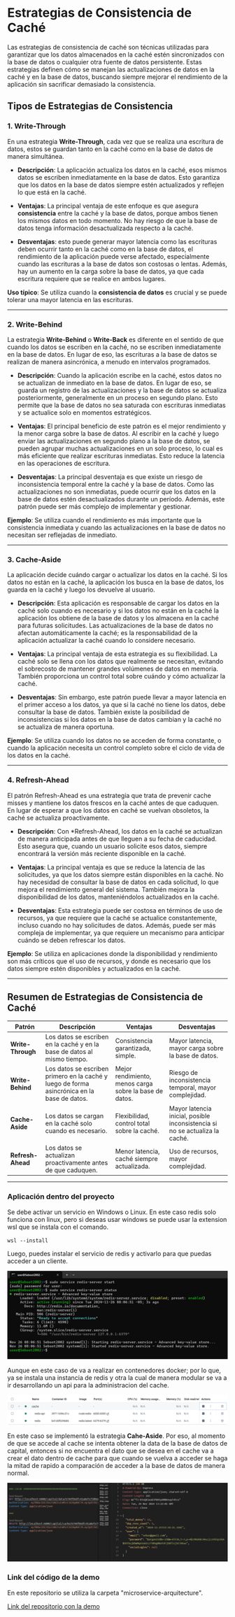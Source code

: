 # Estrategias de Consistencia de Caché

Las estrategias de consistencia de caché son técnicas utilizadas para garantizar que los datos almacenados en la caché estén sincronizados con la base de datos o cualquier otra fuente de datos persistente. Estas estrategias definen cómo se manejan las actualizaciones de datos en la caché y en la base de datos, buscando siempre mejorar el rendimiento de la aplicación sin sacrificar demasiado la consistencia.

## Tipos de Estrategias de Consistencia

### 1. **Write-Through**
En una estrategia **Write-Through**, cada vez que se realiza una escritura de datos, estos se guardan tanto en la caché como en la base de datos de manera simultánea.

- **Descripción**: La aplicación actualiza los datos en la caché, esos mismos datos se escriben inmediatamente en la base de datos. Esto garantiza que los datos en la base de datos siempre estén actualizados y reflejen lo que está en la caché.
  
- **Ventajas**: La principal ventaja de este enfoque es que asegura **consistencia** entre la caché y la base de datos, porque ambos tienen los mismos datos en todo momento. No hay riesgo de que la base de datos tenga información desactualizada respecto a la caché.

- **Desventajas**: esto puede generar mayor latencia como las escrituras deben ocurrir tanto en la caché como en la base de datos, el rendimiento de la aplicación puede verse afectado, especialmente cuando las escrituras a la base de datos son costosas o lentas. Además, hay un aumento en la carga sobre la base de datos, ya que cada escritura requiere que se realice en ambos lugares.

**Uso típico**: Se utiliza cuando la **consistencia de datos** es crucial y se puede tolerar una mayor latencia en las escrituras.

---

### 2. **Write-Behind**
La estrategia **Write-Behind** o **Write-Back** es diferente en el sentido de que cuando los datos se escriben en la caché, no se escriben inmediatamente en la base de datos. En lugar de eso, las escrituras a la base de datos se realizan de manera asincrónica, a menudo en intervalos programados.

- **Descripción**: Cuando la aplicación escribe en la caché, estos datos no se actualizan de inmediato en la base de datos. En lugar de eso, se guarda un registro de las actualizaciones y la base de datos se actualiza posteriormente, generalmente en un proceso en segundo plano. Esto permite que la base de datos no sea saturada con escrituras inmediatas y se actualice solo en momentos estratégicos.

- **Ventajas**: El principal beneficio de este patrón es el mejor rendimiento y la menor carga sobre la base de datos. Al escribir en la caché y luego enviar las actualizaciones en segundo plano a la base de datos, se pueden agrupar muchas actualizaciones en un solo proceso, lo cual es más eficiente que realizar escrituras inmediatas. Esto reduce la latencia en las operaciones de escritura.

- **Desventajas**: La principal desventaja es que existe un riesgo de inconsistencia temporal entre la caché y la base de datos. Como las actualizaciones no son inmediatas, puede ocurrir que los datos en la base de datos estén desactualizados durante un período. Además, este patrón puede ser más complejo de implementar y gestionar.

**Ejemplo**: Se utiliza cuando el rendimiento es más importante que la consistencia inmediata y cuando las actualizaciones en la base de datos no necesitan ser reflejadas de inmediato.

---

### 3. **Cache-Aside**
La aplicación decide cuándo cargar o actualizar los datos en la caché. Si los datos no están en la caché, la aplicación los busca en la base de datos, los guarda en la caché y luego los devuelve al usuario.

- **Descripción**: Esta aplicación es responsable de cargar los datos en la caché solo cuando es necesario y si los datos no están en la caché la aplicación los obtiene de la base de datos y los almacena en la caché para futuras solicitudes. Las actualizaciones de la base de datos no afectan automáticamente la caché; es la responsabilidad de la aplicación actualizar la caché cuando lo considere necesario.

- **Ventajas**: La principal ventaja de esta estrategia es su flexibilidad. La caché solo se llena con los datos que realmente se necesitan, evitando el sobrecosto de mantener grandes volúmenes de datos en memoria. También proporciona un control total sobre cuándo y cómo actualizar la caché.

- **Desventajas**: Sin embargo, este patrón puede llevar a mayor latencia en el primer acceso a los datos, ya que si la caché no tiene los datos, debe consultar la base de datos. También existe la posibilidad de inconsistencias si los datos en la base de datos cambian y la caché no se actualiza de manera oportuna.

**Ejemplo**: Se utiliza cuando los datos no se acceden de forma constante, o cuando la aplicación necesita un control completo sobre el ciclo de vida de los datos en la caché.

---

### 4. **Refresh-Ahead**
El patrón Refresh-Ahead es una estrategia que trata de prevenir cache misses y mantiene los datos frescos en la caché antes de que caduquen. En lugar de esperar a que los datos en caché se vuelvan obsoletos, la caché se actualiza proactivamente.

- **Descripción**: Con *Refresh-Ahead, los datos en la caché se actualizan de manera anticipada antes de que lleguen a su fecha de caducidad. Esto asegura que, cuando un usuario solicite esos datos, siempre encontrará la versión más reciente disponible en la caché.

- **Ventajas**: La principal ventaja es que se reduce la latencia de las solicitudes, ya que los datos siempre están disponibles en la caché. No hay necesidad de consultar la base de datos en cada solicitud, lo que mejora el rendimiento general del sistema. También mejora la disponibilidad de los datos, manteniéndolos actualizados en la caché.

- **Desventajas**: Esta estrategia puede ser costosa en términos de uso de recursos, ya que requiere que la caché se actualice constantemente, incluso cuando no hay solicitudes de datos. Además, puede ser más compleja de implementar, ya que requiere un mecanismo para anticipar cuándo se deben refrescar los datos.

**Ejemplo**: Se utiliza en aplicaciones donde la disponibilidad y rendimiento son más críticos que el uso de recursos, y donde es necesario que los datos siempre estén disponibles y actualizados en la caché.

---

## Resumen de Estrategias de Consistencia de Caché

| **Patrón**        | **Descripción** | **Ventajas** | **Desventajas** |
|-------------------|-----------------|--------------|-----------------|
| **Write-Through** | Los datos se escriben en la caché y en la base de datos al mismo tiempo. | Consistencia garantizada, simple. | Mayor latencia, mayor carga sobre la base de datos. |
| **Write-Behind**  | Los datos se escriben primero en la caché y luego de forma asincrónica en la base de datos. | Mejor rendimiento, menos carga sobre la base de datos. | Riesgo de inconsistencia temporal, mayor complejidad. |
| **Cache-Aside**   | Los datos se cargan en la caché solo cuando es necesario. | Flexibilidad, control total sobre la caché. | Mayor latencia inicial, posible inconsistencia si no se actualiza la caché. |
| **Refresh-Ahead** | Los datos se actualizan proactivamente antes de que caduquen. | Menor latencia, caché siempre actualizada. | Uso de recursos, mayor complejidad. |

---

### Aplicación dentro del proyecto

Se debe activar un servicio en Windows o Linux. En este caso redis solo funciona con linux, 
pero si deseas usar windows se puede usar la extension wsl que se instala con el comando.

```
wsl --install
```

Luego, puedes instalar el servicio de redis y activarlo para que puedas acceder a un cliente.

![redis wsl](wsl-redis.png)

Aunque en este caso de va a realizar en contenedores docker; por lo que, ya se instala una instancia de redis y otra la cual de manera modular se va a ir desarrollando un api para la administracion del cache.

![docker](docker.png)

En este caso se implementó la estrategia **Cahe-Aside**. Por eso, al momento de que se accede al cache se intenta obtener la data de la base de datos de capital, entonces si no encuentra el dato que se desea en el cache va a crear el dato dentro de cache para que cuando se vuelva a acceder se haga la mitad de rapido a comparación de acceder a la base de datos de manera normal.

![Testing](testing.png)

### Link del código de la demo
En este repositorio se utiliza la carpeta "microservice-arquitecture".

[Link del repositorio con la demo](https://github.com/Seboot2002/booking-rest-api-express-mongodb)